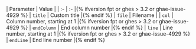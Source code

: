 | Parameter | Value | | :- | :- |{% ifversion fpt or ghes > 3.2 or ghae-issue-4929 %} | `title` | Custom title |{% endif %} | `file` | Filename | | `col` | Column number, starting at 1 |{% ifversion fpt or ghes > 3.2 or ghae-issue-4929 %} | `endColumn` | End column number |{% endif %} | `line` | Line number, starting at 1 |{% ifversion fpt or ghes > 3.2 or ghae-issue-4929 %} | `endLine` | End line number |{% endif %}

